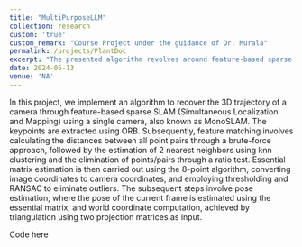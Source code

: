 ```yaml
---
title: "MultiPurposeLLM"
collection: research
custom: 'true'
custom_remark: "Course Project under the guidance of Dr. Murala"
permalink: /projects/PlantDoc
excerpt: "The presented algorithm revolves around feature-based sparse SLAM, called MonoSLAM, for recovering a camera's 3D trajectory. Key steps include feature extraction, distance-based feature matching, essential matrix estimation, pose estimation, world coordinate computation, and visualization. Code link [here](https://github.com/neeleshverma/Monocular-slam)"
date: 2024-05-13
venue: 'NA'
---
```


<style>

/* Style the counter cards */
.card {
<!--   box-shadow: 0 4px 8px 0 rgba(0, 0, 0, 0.2); /* this adds the "card" effect */ -->
  padding: 16px;
<!--   text-align: center; -->
<!--   background-color: #f1f1f1; -->
}

a:link {
  text-decoration: none;
}
</style>

In this project, we implement an algorithm to recover the 3D trajectory of a camera through feature-based sparse SLAM (Simultaneous Localization and Mapping) using a single camera, also known as MonoSLAM. The keypoints are extracted using ORB. Subsequently, feature matching involves calculating the distances between all point pairs through a brute-force approach, followed by the estimation of 2 nearest neighbors using knn clustering and the elimination of points/pairs through a ratio test. Essential matrix estimation is then carried out using the 8-point algorithm, converting image coordinates to camera coordinates, and employing thresholding and RANSAC to eliminate outliers. The subsequent steps involve pose estimation, where the pose of the current frame is estimated using the essential matrix, and world coordinate computation, achieved by triangulation using two projection matrices as input.  

Code [here](https://github.com/neeleshverma/Monocular-slam)